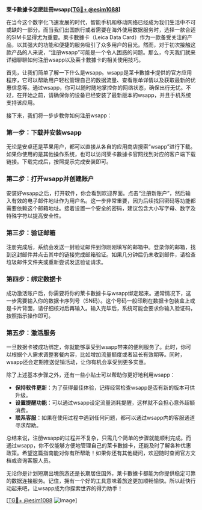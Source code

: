**莱卡數據卡怎麽註冊wsapp[[TG💪+ @esim1088](https://t.me/s/esim1088)]**

在当今这个数字化飞速发展的时代，智能手机和移动网络已经成为我们生活中不可或缺的一部分。而当我们出国旅行或者需要在海外使用数据服务时，选择一款合适的SIM卡显得尤为重要。莱卡數據卡（Leica Data Card）作为一款备受关注的产品，以其强大的功能和便捷的服务吸引了众多用户的目光。然而，对于初次接触这款产品的人来说，“注册wsapp”可能是一个令人困惑的问题。那么，今天我们就来详细聊聊如何注册wsapp以及莱卡數據卡的相关使用技巧。

首先，让我们简单了解一下什么是wsapp。wsapp是莱卡數據卡提供的官方应用程序，它可以帮助用户轻松管理自己的数据流量、查看账单详情以及获取最新的优惠信息等。通过wsapp，你可以随时随地掌控你的网络状态，确保出行无忧。不过，在开始之前，请确保你的设备已经安装了最新版本的wsapp，并且手机系统支持该应用。

接下来，我们将一步步教你如何注册wsapp：

### 第一步：下载并安装wsapp

无论是安卓还是苹果用户，都可以直接从各自的应用商店搜索“wsapp”进行下载。如果你使用的是其他操作系统，也可以访问莱卡數據卡官网找到对应的客户端下载链接。下载完成后，按照提示完成安装即可。

### 第二步：打开wsapp并创建账户

安装好wsapp之后，打开软件，你会看到欢迎界面。点击“注册新账户”，然后输入有效的电子邮件地址作为用户名。这一步非常重要，因为后续找回密码等功能都需要依赖这个邮箱地址。接着设置一个安全的密码，建议包含大小写字母、数字及特殊字符以提高安全性。

### 第三步：验证邮箱

注册完成后，系统会发送一封验证邮件到你刚刚填写的邮箱中。登录你的邮箱，找到这封邮件并点击其中的链接完成邮箱验证。如果几分钟后仍未收到邮件，请检查垃圾邮件文件夹或重新尝试发送验证请求。

### 第四步：绑定数据卡

成功激活账户后，你需要将你的莱卡數據卡与wsapp绑定起来。通常情况下，这一步需要输入你的数据卡序列号（SN码）。这个号码一般印刷在数据卡包装盒上或是卡片背面，请仔细核对后再输入。输入完毕后，系统可能会要求你输入验证码，按照指示操作即可。

### 第五步：激活服务

一旦数据卡被成功绑定，你就能够享受到wsapp带来的便利服务了。此时，你可以根据个人需求调整套餐内容，比如增加流量额度或者延长有效期等。同时，wsapp还会定期推送促销活动，让你有机会享受到更多实惠。

除了上述基本步骤之外，还有一些小贴士可以帮助你更好地利用wsapp：

- **保持软件更新**：为了获得最佳体验，记得经常检查wsapp是否有新的版本可供升级。
- **设置提醒功能**：可以通过wsapp设定流量消耗提醒，这样就不会担心意外超额消费。
- **联系客服**：如果在使用过程中遇到任何问题，都可以通过wsapp内的客服通道寻求帮助。

总结来说，注册wsapp的过程并不复杂，只需几个简单的步骤就能顺利完成。而通过wsapp，你不仅能够方便地管理自己的莱卡數據卡，还能及时了解各种优惠政策。希望这篇指南能对你有所帮助！如果你还有其他疑问，欢迎随时查阅官方文档或咨询客服人员。

无论你是计划短期出境旅游还是长期居住国外，莱卡數據卡都能为你提供稳定可靠的数据连接服务。记住，拥有一个好的工具意味着旅途更加顺畅愉快。所以赶快行动起来吧，让wsapp成为你探索世界的得力助手！

[[TG💪+ @esim1088](https://t.me/s/esim1088) ![Image](https://i.postimg.cc/4NQfJmqS/Snipaste-2025-05-13-00-14-12.png)]